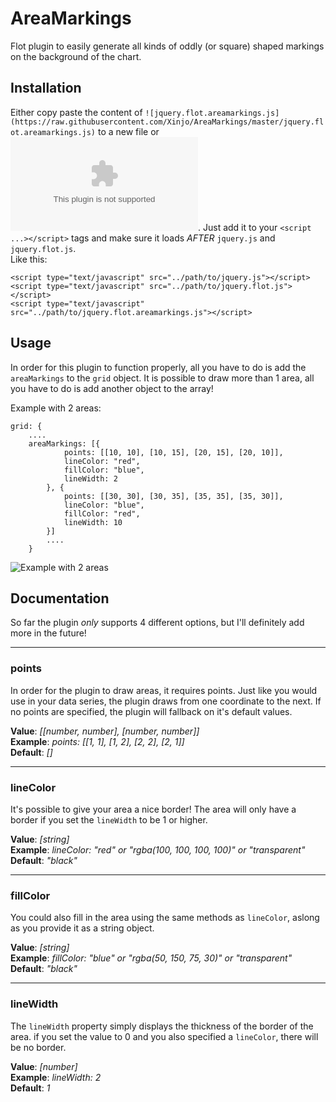 # AreaMarkings
Flot plugin to easily generate all kinds of oddly (or square) shaped markings on the background of the chart.

## Installation
Either copy paste the content of `![jquery.flot.areamarkings.js](https://raw.githubusercontent.com/Xinjo/AreaMarkings/master/jquery.flot.areamarkings.js)` to a new file or ![download the file](https://github.com/Xinjo/AreaMarkings/archive/master.zip). Just add it to your `<script ...></script>` tags and make sure it loads _AFTER_ `jquery.js` and `jquery.flot.js`.  
Like this:
```
<script type="text/javascript" src="../path/to/jquery.js"></script>
<script type="text/javascript" src="../path/to/jquery.flot.js"></script>
<script type="text/javascript" src="../path/to/jquery.flot.areamarkings.js"></script>
```

## Usage
In order for this plugin to function properly, all you have to do is add the `areaMarkings` to the `grid` object. It is possible to draw more than 1 area, all you have to do is add another object to the array!

Example with 2 areas:
```
grid: {
    ....
    areaMarkings: [{
			points: [[10, 10], [10, 15], [20, 15], [20, 10]],
			lineColor: "red",
			fillColor: "blue",
			lineWidth: 2
		}, {
			points: [[30, 30], [30, 35], [35, 35], [35, 30]],
			lineColor: "blue",
			fillColor: "red",
			lineWidth: 10
		}]
		....
	}
```

![Example with 2 areas](http://imgur.com/0eSugwx.png "Example with 2 areas")

## Documentation
So far the plugin _only_ supports 4 different options, but I'll definitely add more in the future!  
___
### points
In order for the plugin to draw areas, it requires points. Just like you would use in your data series, the plugin draws from one coordinate to the next. If no points are specified, the plugin will fallback on it's default values.

**Value**: _[[number, number], [number, number]]_  
**Example**:  _points: [[1, 1], [1, 2], [2, 2], [2, 1]]_  
**Default**:  _[]_
___
### lineColor
It's possible to give your area a nice border! The area will only have a border if you set the `lineWidth` to be 1 or higher.

**Value**: _[string]_  
**Example**:  _lineColor: "red" or "rgba(100, 100, 100, 100)" or "transparent"_  
**Default**:  _"black"_
___
### fillColor
You could also fill in the area using the same methods as `lineColor`, aslong as you provide it as a string object.

**Value**: _[string]_  
**Example**:  _fillColor: "blue" or "rgba(50, 150, 75, 30)" or "transparent"_  
**Default**:  _"black"_
___
### lineWidth
The `lineWidth` property simply displays the thickness of the border of the area. if you set the value to 0 and you also specified a `lineColor`, there will be no border.

**Value**:  _[number]_  
**Example**: _lineWidth: 2_  
**Default**:  _1_


